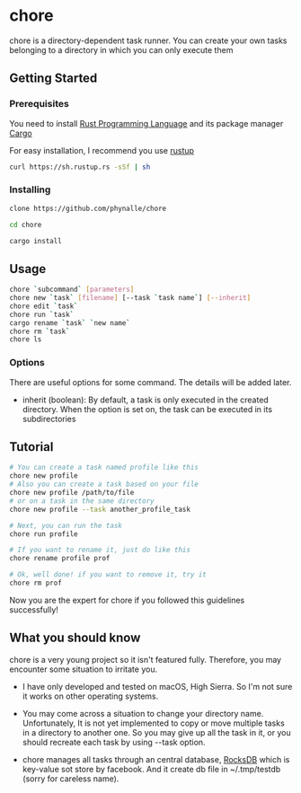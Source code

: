 # chore
chore is a directory-dependent task runner.
You can create your own tasks belonging to a directory in which you can only execute them

## Getting Started
### Prerequisites
You need to install [Rust Programming Language](https://www.rust-lang.org/) and its package manager [Cargo](https://github.com/rust-lang/cargo)

For easy installation, I recommend you use [rustup](https://www.rustup.rs/)
```sh
curl https://sh.rustup.rs -sSf | sh
```

### Installing
```sh
clone https://github.com/phynalle/chore

cd chore

cargo install
```

## Usage
```sh
chore `subcommand` [parameters]
chore new `task` [filename] [--task `task name`] [--inherit]
chore edit `task`
chore run `task`
cargo rename `task` `new name`
chore rm `task`
chore ls
```

### Options

There are useful options for some command. The details will be added later.
- inherit (boolean): By default, a task is only executed in the created directory. When the option is set on, the task can be executed in its subdirectories

## Tutorial
```sh
# You can create a task named profile like this
chore new profile
# Also you can create a task based on your file
chore new profile /path/to/file
# or on a task in the same directory
chore new profile --task another_profile_task

# Next, you can run the task
chore run profile

# If you want to rename it, just do like this
chore rename profile prof

# Ok, well done! if you want to remove it, try it
chore rm prof
```
Now you are the expert for chore if you followed this guidelines successfully!

## What you should know
chore is a very young project so it isn't featured fully.
Therefore, you may encounter some situation to irritate you.

- I have only developed and tested on macOS, High Sierra. 
So I'm not sure it works on other operating systems.

- You may come across a situation to change your directory name. 
Unfortunately, It is not yet implemented to copy or move multiple tasks in a directory to another one.
So you may give up all the task in it, or you should recreate each task by using --task option.

- chore manages all tasks through an central database, [RocksDB](https://github.com/facebook/rocksdb) which is key-value sot store by facebook.
And it create db file in ~/.tmp/testdb (sorry for careless name).
